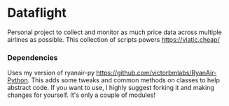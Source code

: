 # Dataflight

Personal project to collect and monitor as much price data across multiple airlines as possible. This collection of scripts powers https://viatic.cheap/

### Dependencies

Uses my version of ryanair-py https://github.com/victorbmlabs/RyanAir-Python.
This adds some tweaks and common methods on classes to help abstract code. 
If you want to use, I highly suggest forking it and making changes for yourself. It's only a couple of modules!
